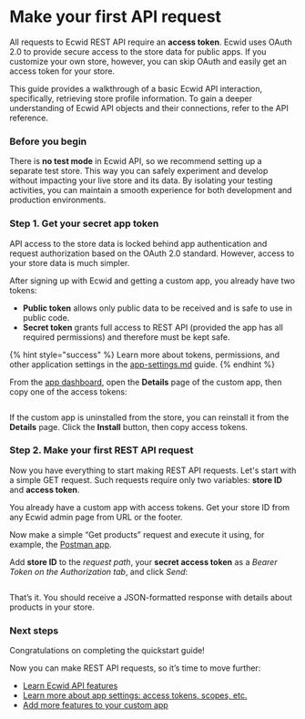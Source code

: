 # Make your first API request

All requests to Ecwid REST API require an **access token**. Ecwid uses OAuth 2.0 to provide secure access to the store data for public apps. If you customize your own store, however, you can skip OAuth and easily get an access token for your store.

This guide provides a walkthrough of a basic Ecwid API interaction, specifically, retrieving store profile information. To gain a deeper understanding of Ecwid API objects and their connections, refer to the API reference.

### Before you begin

There is **no test mode** in Ecwid API, so we recommend setting up a separate test store. This way you can safely experiment and develop without impacting your live store and its data. By isolating your testing activities, you can maintain a smooth experience for both development and production environments.

### Step 1. Get your secret app token

API access to the store data is locked behind app authentication and request authorization based on the OAuth 2.0 standard. However, access to your store data is much simpler.

After signing up with Ecwid and getting a custom app, you already have two tokens:

* **Public token** allows only public data to be received and is safe to use in public code.
* **Secret token** grants full access to REST API (provided the app has all required permissions) and therefore must be kept safe.&#x20;

{% hint style="success" %}
Learn more about tokens, permissions, and other application settings in the [app-settings.md](../develop-apps/app-settings.md "mention") guide.
{% endhint %}

From the [app dashboard](https://my.ecwid.com/#develop-apps), open the **Details** page of the custom app, then copy one of the access tokens:

<figure><img src="https://lh7-rt.googleusercontent.com/docsz/AD_4nXdNwBhLxVmiemZCVBdOYd56HzCSkWeNb2sbmLGz06KIY_sZrBsQmh3Tn1X2TaZFqfiVw-K_jTcYggvqkwn7KKi0UyN9uoWiUi8HePkSGM6eiOm9s6CWJZsLt6l3BfTNS1WOeDeicA?key=18nFffab1qSi-Qn7GXfMEUb2" alt=""><figcaption></figcaption></figure>

If the custom app is uninstalled from the store, you can reinstall it from the **Details** page. Click the **Install** button, then copy access tokens.

### Step 2. Make your first REST API request

Now you have everything to start making REST API requests. Let's start with a simple GET request. Such requests require only two variables: **store ID** and **access token**.

You already have a custom app with access tokens. Get your store ID from any Ecwid admin page from URL or the footer.&#x20;

Now make a simple “Get products” request and execute it using, for example, the [Postman app](https://www.postman.com/).

Add **store ID** to the _request path_, your **secret access token** as a _Bearer Token on the Authorization tab_, and click _Send_:

<figure><img src="https://lh7-rt.googleusercontent.com/docsz/AD_4nXfH7BGOQ7TNpVkg9mBDW_aubmgMw8mxA011JpR6ZXXuuqxBtzF20-D6Dg7sg-1PuZwX3dmS2cqwgPUjhlyQF1eeO3u6ajw6-xoNnQA77GCNhrzWhX7Txms2OdC6IsoXyJWoPNba?key=18nFffab1qSi-Qn7GXfMEUb2" alt=""><figcaption></figcaption></figure>

That’s it. You should receive a JSON-formatted response with details about products in your store.

### **Next steps**

Congratulations on completing the quickstart guide!&#x20;

Now you can make REST API requests, so it’s time to move further:

* [Learn Ecwid API features](../ecwid-api-features.md)
* [Learn more about app settings: access tokens, scopes, etc.](../develop-apps/app-settings.md)
* [Add more features to your custom app](add-more-features-to-your-custom-app.md)
